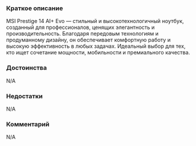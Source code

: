 ### **Краткое описание**
MSI Prestige 14 AI+ Evo — стильный и высокотехнологичный ноутбук, созданный для профессионалов, ценящих элегантность и производительность. Благодаря передовым технологиям и продуманному дизайну, он обеспечивает комфортную работу и высокую эффективность в любых задачах. Идеальный выбор для тех, кто ищет сочетание мощности, мобильности и премиального качества.

### **Достоинства**
N/A

### **Недостатки**
N/A

### **Комментарий**
N/A
